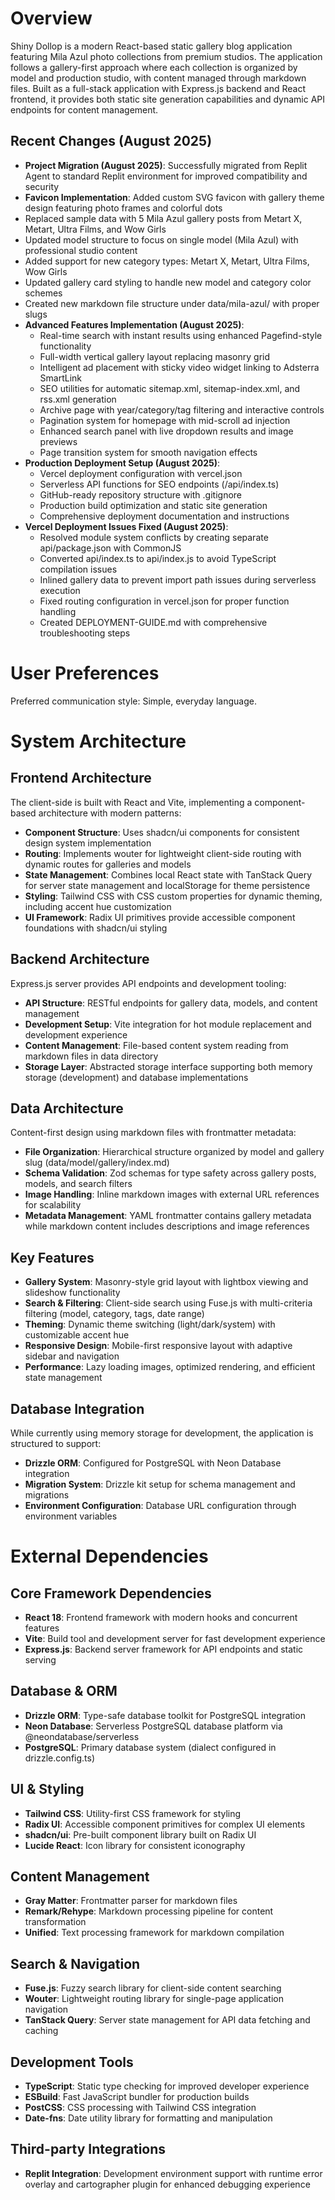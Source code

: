 # Overview

Shiny Dollop is a modern React-based static gallery blog application featuring Mila Azul photo collections from premium studios. The application follows a gallery-first approach where each collection is organized by model and production studio, with content managed through markdown files. Built as a full-stack application with Express.js backend and React frontend, it provides both static site generation capabilities and dynamic API endpoints for content management.

## Recent Changes (August 2025)
- **Project Migration (August 2025)**: Successfully migrated from Replit Agent to standard Replit environment for improved compatibility and security
- **Favicon Implementation**: Added custom SVG favicon with gallery theme design featuring photo frames and colorful dots
- Replaced sample data with 5 Mila Azul gallery posts from Metart X, Metart, Ultra Films, and Wow Girls
- Updated model structure to focus on single model (Mila Azul) with professional studio content
- Added support for new category types: Metart X, Metart, Ultra Films, Wow Girls
- Updated gallery card styling to handle new model and category color schemes
- Created new markdown file structure under data/mila-azul/ with proper slugs
- **Advanced Features Implementation (August 2025)**:
  - Real-time search with instant results using enhanced Pagefind-style functionality
  - Full-width vertical gallery layout replacing masonry grid
  - Intelligent ad placement with sticky video widget linking to Adsterra SmartLink
  - SEO utilities for automatic sitemap.xml, sitemap-index.xml, and rss.xml generation
  - Archive page with year/category/tag filtering and interactive controls
  - Pagination system for homepage with mid-scroll ad injection
  - Enhanced search panel with live dropdown results and image previews
  - Page transition system for smooth navigation effects
- **Production Deployment Setup (August 2025)**:
  - Vercel deployment configuration with vercel.json
  - Serverless API functions for SEO endpoints (/api/index.ts)
  - GitHub-ready repository structure with .gitignore
  - Production build optimization and static site generation
  - Comprehensive deployment documentation and instructions
- **Vercel Deployment Issues Fixed (August 2025)**:
  - Resolved module system conflicts by creating separate api/package.json with CommonJS
  - Converted api/index.ts to api/index.js to avoid TypeScript compilation issues
  - Inlined gallery data to prevent import path issues during serverless execution
  - Fixed routing configuration in vercel.json for proper function handling
  - Created DEPLOYMENT-GUIDE.md with comprehensive troubleshooting steps

# User Preferences

Preferred communication style: Simple, everyday language.

# System Architecture

## Frontend Architecture
The client-side is built with React and Vite, implementing a component-based architecture with modern patterns:

- **Component Structure**: Uses shadcn/ui components for consistent design system implementation
- **Routing**: Implements wouter for lightweight client-side routing with dynamic routes for galleries and models
- **State Management**: Combines local React state with TanStack Query for server state management and localStorage for theme persistence
- **Styling**: Tailwind CSS with CSS custom properties for dynamic theming, including accent hue customization
- **UI Framework**: Radix UI primitives provide accessible component foundations with shadcn/ui styling

## Backend Architecture
Express.js server provides API endpoints and development tooling:

- **API Structure**: RESTful endpoints for gallery data, models, and content management
- **Development Setup**: Vite integration for hot module replacement and development experience
- **Content Management**: File-based content system reading from markdown files in data directory
- **Storage Layer**: Abstracted storage interface supporting both memory storage (development) and database implementations

## Data Architecture
Content-first design using markdown files with frontmatter metadata:

- **File Organization**: Hierarchical structure organized by model and gallery slug (data/model/gallery/index.md)
- **Schema Validation**: Zod schemas for type safety across gallery posts, models, and search filters
- **Image Handling**: Inline markdown images with external URL references for scalability
- **Metadata Management**: YAML frontmatter contains gallery metadata while markdown content includes descriptions and image references

## Key Features
- **Gallery System**: Masonry-style grid layout with lightbox viewing and slideshow functionality
- **Search & Filtering**: Client-side search using Fuse.js with multi-criteria filtering (model, category, tags, date range)
- **Theming**: Dynamic theme switching (light/dark/system) with customizable accent hue
- **Responsive Design**: Mobile-first responsive layout with adaptive sidebar and navigation
- **Performance**: Lazy loading images, optimized rendering, and efficient state management

## Database Integration
While currently using memory storage for development, the application is structured to support:

- **Drizzle ORM**: Configured for PostgreSQL with Neon Database integration
- **Migration System**: Drizzle kit setup for schema management and migrations
- **Environment Configuration**: Database URL configuration through environment variables

# External Dependencies

## Core Framework Dependencies
- **React 18**: Frontend framework with modern hooks and concurrent features
- **Vite**: Build tool and development server for fast development experience
- **Express.js**: Backend server framework for API endpoints and static serving

## Database & ORM
- **Drizzle ORM**: Type-safe database toolkit for PostgreSQL integration
- **Neon Database**: Serverless PostgreSQL database platform via @neondatabase/serverless
- **PostgreSQL**: Primary database system (dialect configured in drizzle.config.ts)

## UI & Styling
- **Tailwind CSS**: Utility-first CSS framework for styling
- **Radix UI**: Accessible component primitives for complex UI elements
- **shadcn/ui**: Pre-built component library built on Radix UI
- **Lucide React**: Icon library for consistent iconography

## Content Management
- **Gray Matter**: Frontmatter parser for markdown files
- **Remark/Rehype**: Markdown processing pipeline for content transformation
- **Unified**: Text processing framework for markdown compilation

## Search & Navigation
- **Fuse.js**: Fuzzy search library for client-side content searching
- **Wouter**: Lightweight routing library for single-page application navigation
- **TanStack Query**: Server state management for API data fetching and caching

## Development Tools
- **TypeScript**: Static type checking for improved developer experience
- **ESBuild**: Fast JavaScript bundler for production builds
- **PostCSS**: CSS processing with Tailwind CSS integration
- **Date-fns**: Date utility library for formatting and manipulation

## Third-party Integrations
- **Replit Integration**: Development environment support with runtime error overlay and cartographer plugin for enhanced debugging experience
